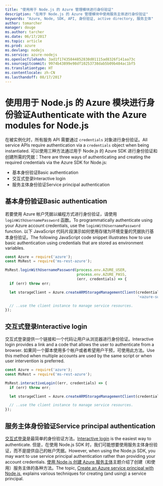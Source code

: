 ```yaml
---
title: "使用用于 Node.js 的 Azure 管理模块进行身份验证"
description: "在用于 Node.js 的 Azure 管理模块中使用服务主体进行身份验证"
keywords: "Azure, Node, SDK, API, 身份验证, active directory, 服务主体"
author: tomarcher
manager: douge
ms.author: tarcher
ms.date: 06/17/2017
ms.topic: article
ms.prod: azure
ms.devlang: nodejs
ms.service: azure-nodejs
ms.openlocfilehash: 3ad1f17435844852838d01115ad8326f141aa73c
ms.sourcegitcommit: 9974b43899e98df10253738dab5b09b484ac1bf5
ms.translationtype: HT
ms.contentlocale: zh-CN
ms.lasthandoff: 08/17/2017
---
```

# <a name="authenticate-with-the-azure-modules-for-nodejs"></a><span data-ttu-id="5b3b7-104">使用用于 Node.js 的 Azure 模块进行身份验证</span><span class="sxs-lookup"><span data-stu-id="5b3b7-104">Authenticate with the Azure modules for Node.js</span></span> 

<span data-ttu-id="5b3b7-105">在被实例化时，所有服务 API 需要通过 `credentials` 对象进行身份验证。</span><span class="sxs-lookup"><span data-stu-id="5b3b7-105">All service APIs require authentication via a `credentials` object when being instantiated.</span></span> <span data-ttu-id="5b3b7-106">可以使用三种方法通过用于 Node.js 的 Azure SDK 进行身份验证和创建所需的凭据：</span><span class="sxs-lookup"><span data-stu-id="5b3b7-106">There are three ways of authenticating and creating the required credentials via the Azure SDK for Node.js:</span></span> 

- <span data-ttu-id="5b3b7-107">基本身份验证</span><span class="sxs-lookup"><span data-stu-id="5b3b7-107">Basic authentication</span></span>
- <span data-ttu-id="5b3b7-108">交互式登录</span><span class="sxs-lookup"><span data-stu-id="5b3b7-108">Interactive login</span></span>
- <span data-ttu-id="5b3b7-109">服务主体身份验证</span><span class="sxs-lookup"><span data-stu-id="5b3b7-109">Service principal authentication</span></span>

## <a name="basic-authentication"></a><span data-ttu-id="5b3b7-110">基本身份验证</span><span class="sxs-lookup"><span data-stu-id="5b3b7-110">Basic authentication</span></span>

<span data-ttu-id="5b3b7-111">若要使用 Azure 帐户凭据以编程方式进行身份验证，请使用 `loginWithUsernamePassword` 函数。</span><span class="sxs-lookup"><span data-stu-id="5b3b7-111">To programmatically authenticate using your Azure account credentials, use the `loginWithUsernamePassword` function.</span></span> <span data-ttu-id="5b3b7-112">以下 JavaScript 代码片段演示如何使用存储为环境变量的凭据执行基本身份验证。</span><span class="sxs-lookup"><span data-stu-id="5b3b7-112">The following JavaScript code snippet illustrates how to use basic authentication using credentials that are stored as environment variables.</span></span> 

```javascript
const Azure = require('azure');
const MsRest = require('ms-rest-azure');

MsRest.loginWithUsernamePassword(process.env.AZURE_USER, 
                                 process.env.AZURE_PASS, 
                                 (err, credentials) => {
  if (err) throw err;

  let storageClient = Azure.createARMStorageManagementClient(credentials, 
                                                             '<azure-subscription-id>');

  // ..use the client instance to manage service resources.
});
```

## <a name="interactive-login"></a><span data-ttu-id="5b3b7-113">交互式登录</span><span class="sxs-lookup"><span data-stu-id="5b3b7-113">Interactive login</span></span>

<span data-ttu-id="5b3b7-114">交互式登录提供一个链接和一个代码让用户从浏览器进行身份验证。</span><span class="sxs-lookup"><span data-stu-id="5b3b7-114">Interactive login provides a link and a code that allows the user to authenticate from a browser.</span></span> <span data-ttu-id="5b3b7-115">如果同一个脚本使用多个帐户或者希望用户干预，可使用此方法。</span><span class="sxs-lookup"><span data-stu-id="5b3b7-115">Use this method when multiple accounts are used by the same script or when user intervention is preferred.</span></span>

```javascript
const Azure = require('azure');
const MsRest = require('ms-rest-azure');

MsRest.interactiveLogin((err, credentials) => {
  if (err) throw err;

  let storageClient = Azure.createARMStorageManagementClient(credentials, '<azure-subscription-id>');

  // ..use the client instance to manage service resources.
});
```

## <a name="service-principal-authentication"></a><span data-ttu-id="5b3b7-116">服务主体身份验证</span><span class="sxs-lookup"><span data-stu-id="5b3b7-116">Service principal authentication</span></span>

<span data-ttu-id="5b3b7-117">[交互式登录](#interactive-login)是最简单的身份验证方法。</span><span class="sxs-lookup"><span data-stu-id="5b3b7-117">[Interactive login](#interactive-login) is the easiest way to authenticate.</span></span> <span data-ttu-id="5b3b7-118">但是，在使用 Node.js SDK 时，我们可能想要使用服务主体身份验证，而不是提供自己的帐户凭据。</span><span class="sxs-lookup"><span data-stu-id="5b3b7-118">However, when using the Node.js SDK, you may want to use service principal authentication rather than providing your account credentials.</span></span> <span data-ttu-id="5b3b7-119">[使用 Node.js 创建 Azure 服务主体](./node-sdk-azure-authenticate-principal.md)主题介绍了创建（和使用）服务主体的各种方法。</span><span class="sxs-lookup"><span data-stu-id="5b3b7-119">The topic, [Create an Azure service principal with Node.js](./node-sdk-azure-authenticate-principal.md), explains various techniques for creating (and using) a service principal.</span></span> 